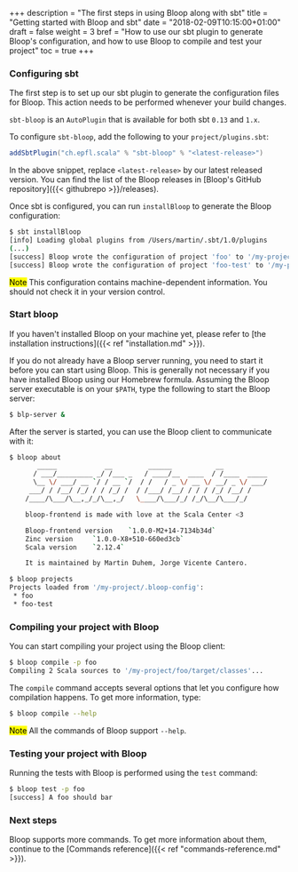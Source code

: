 +++
description = "The first steps in using Bloop along with sbt"
title = "Getting started with Bloop and sbt"
date = "2018-02-09T10:15:00+01:00"
draft = false
weight = 3
bref = "How to use our sbt plugin to generate Bloop's configuration, and how to use Bloop to compile and test your project"
toc = true
+++

### Configuring sbt

The first step is to set up our sbt plugin to generate the configuration files for Bloop. This
action needs to be performed whenever your build changes.

`sbt-bloop` is an `AutoPlugin` that is available for both sbt `0.13` and `1.x`.

To configure `sbt-bloop`, add the following to your `project/plugins.sbt`:

```scala
addSbtPlugin("ch.epfl.scala" % "sbt-bloop" % "<latest-release>")
```

In the above snippet, replace `<latest-release>` by our latest released version. You can find the
list of the Bloop releases in [Bloop's GitHub repository]({{< githubrepo >}}/releases).

Once sbt is configured, you can run `installBloop` to generate the Bloop configuration:

```sh
$ sbt installBloop
[info] Loading global plugins from /Users/martin/.sbt/1.0/plugins
(...)
[success] Bloop wrote the configuration of project 'foo' to '/my-project/.bloop-config/foo.config'.
[success] Bloop wrote the configuration of project 'foo-test' to '/my-project/.bloop-config/foo-test.config'.
```

<mark>Note</mark> This configuration contains machine-dependent information. You should not check it
in your version control.

### Start bloop

If you haven't installed Bloop on your machine yet, please refer to [the installation
instructions]({{< ref "installation.md" >}}).

If you do not already have a Bloop server running, you need to start it before you can start using
Bloop. This is generally not necessary if you have installed Bloop using our Homebrew formula.
Assuming the Bloop server executable is on your `$PATH`, type the following to start the Bloop
server:

```sh
$ blp-server &
```

After the server is started, you can use the Bloop client to communicate with it:

```sh
$ bloop about
       _____            __         ______           __
      / ___/_________ _/ /___ _   / ____/__  ____  / /____  _____
      \__ \/ ___/ __ `/ / __ `/  / /   / _ \/ __ \/ __/ _ \/ ___/
     ___/ / /__/ /_/ / / /_/ /  / /___/ /__/ / / / /_/ /__/ /
    /____/\___/\__,_/_/\__,_/   \____/\___/_/ /_/\__/\___/_/

    bloop-frontend is made with love at the Scala Center <3

    Bloop-frontend version    `1.0.0-M2+14-7134b34d`
    Zinc version     `1.0.0-X8+510-660ed3cb`
    Scala version    `2.12.4`

    It is maintained by Martin Duhem, Jorge Vicente Cantero.
```

```sh
$ bloop projects
Projects loaded from '/my-project/.bloop-config':
 * foo
 * foo-test
```

### Compiling your project with Bloop

You can start compiling your project using the Bloop client:

```sh
$ bloop compile -p foo
Compiling 2 Scala sources to '/my-project/foo/target/classes'...
```

The `compile` command accepts several options that let you configure how compilation happens. To get
more information, type:

```sh
$ bloop compile --help
```

<mark>Note</mark> All the commands of Bloop support `--help`.

### Testing your project with Bloop

Running the tests with Bloop is performed using the `test` command:
```sh
$ bloop test -p foo
[success] A foo should bar
```

### Next steps

Bloop supports more commands. To get more information about them, continue to the [Commands
reference]({{< ref "commands-reference.md" >}}).
